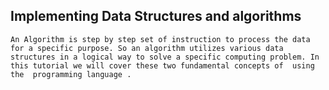 ## Implementing Data Structures and algorithms

`An Algorithm is step by step set of instruction to process the data for a specific purpose. So an algorithm utilizes various data structures in a logical way to solve a specific computing problem. In this tutorial we will cover these two fundamental concepts of  using the  programming language .`
